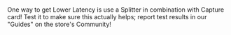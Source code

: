# 
One way to get Lower Latency is use a Splitter in combination with Capture card!
Test it to make sure this actually helps; report test results in our "Guides" on the store's Community!
